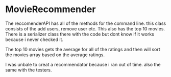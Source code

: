 # MovieRecommender
The reccomenderAPI has all of the methods for the command line. this class consists of the add users, remove user etc. 
This also has the top 10 movies. There is a serializer class there with the code but dont know if it works because i never checked it.

The top 10 movies gets the average for all of the ratings and then will sort the movies array based on the average ratings.

I was unbale to creat a recommendator because i ran out of time. also the same with the testers.
